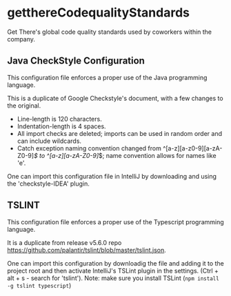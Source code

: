 # getthereCodequalityStandards
Get There's global code quality standards used by coworkers within the company. 

## Java CheckStyle Configuration 
This configuration file enforces a proper use of the Java programming language. 

This is a duplicate of Google Checkstyle's document, with a few changes to the original. 
- Line-length is 120 characters.
- Indentation-length is 4 spaces. 
- All import checks are deleted; imports can be used in random order and can include wildcards.  
- Catch exception naming convention changed from ^[a-z][a-z0-9][a-zA-Z0-9]*$ to ^[a-z][a-zA-Z0-9]*$; name convention allows for names like 'e'. 

One can import this configuration file in IntelliJ by downloading and using the 'checkstyle-IDEA' plugin. 

## TSLINT 
This configuration file enforces a proper use of the Typescript programming language. 

It is a duplicate from release v5.6.0 repo https://github.com/palantir/tslint/blob/master/tslint.json.

One can import this configuration by downloadig the file and adding it to the project root and then activate IntelliJ's TSLint plugin in the settings. (Ctrl + alt + s - search for 'tslint'). Note: make sure you install TSLint (`npm install -g tslint typescript`) 




